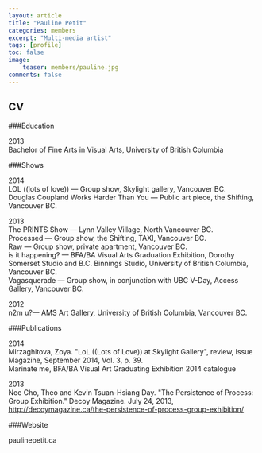 ```yaml
---
layout: article
title: "Pauline Petit"
categories: members
excerpt: "Multi-media artist"
tags: [profile]
toc: false
image:
	teaser: members/pauline.jpg
comments: false
---
```


## CV

###Education

2013  
Bachelor of Fine Arts in Visual Arts, University of British Columbia  

###Shows

2014  
LOL ((lots of love)) — Group show, Skylight gallery, Vancouver BC.  
Douglas Coupland Works Harder Than You — Public art piece, the Shifting, Vancouver BC.  

2013  
The PRINTS Show — Lynn Valley Village, North Vancouver BC.  
Processed — Group show, the Shifting, TAXI, Vancouver BC.  
Raw — Group show, private apartment, Vancouver BC.  
is it happening? — BFA/BA Visual Arts Graduation Exhibition, Dorothy Somerset Studio and B.C. Binnings Studio, University of British Columbia, Vancouver BC.  
Vagasquerade — Group show, in conjunction with UBC V-Day, Access Gallery, Vancouver BC.  

2012  
n2m u?— AMS Art Gallery, University of British Columbia, Vancouver BC.  

###Publications

2014  
Mirzaghitova, Zoya. "LoL ((Lots of Love)) at Skylight Gallery", review, Issue Magazine, September 2014, Vol. 3, p. 39.  
Marinate me, BFA/BA Visual Art Graduating Exhibition 2014 catalogue  

2013  
Nee Cho, Theo and Kevin Tsuan-Hsiang Day. "The Persistence of Process: Group Exhibition." Decoy Magazine. July 24, 2013, http://decoymagazine.ca/the-persistence-of-process-group-exhibition/  

###Website

paulinepetit.ca  
